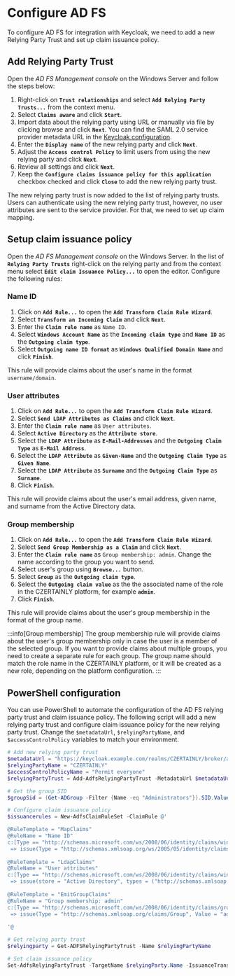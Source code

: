 # Configure AD FS

To configure AD FS for integration with Keycloak, we need to add a new Relying Party Trust and set up claim issuance policy.

## Add Relying Party Trust

Open the *AD FS Management console* on the Windows Server and follow the steps below:

1. Right-click on **`Trust relationships`** and select **`Add Relying Party Trusts...`** from the context menu.
2. Select **`Claims aware`** and click **`Start`**.
3. Import data about the relying party using URL or manually via file by clicking browse and click **`Next`**. You can find the SAML 2.0 service provider metadata URL in the [Keycloak configuration](./configure-keycloak#export-service-provider-metadata).
4. Enter the **`Display name`** of the new relying party and click **`Next`**.
5. Adjust the **`Access control Policy`** to limit users from using the new relying party and click **`Next`**.
6. Review all settings and click **`Next`**.
7. Keep the **`Configure claims issuance policy for this application`** checkbox checked and click **`Close`** to add the new relying party trust.

The new relying party trust is now added to the list of relying party trusts. Users can authenticate using the new relying party trust, however, no user attributes are sent to the service provider. For that, we need to set up claim mapping.

## Setup claim issuance policy

Open the *AD FS Management console* on the Windows Server. In the list of **`Relying Party Trusts`** right-click on the relying party and from the context menu select **`Edit claim Issuance Policy...`** to open the editor. Configure the following rules:

### Name ID

1. Click on **`Add Rule...`** to open the **`Add Transform Claim Rule Wizard`**.
2. Select **`Transform an Incoming Claim`** and click **`Next`**.
3. Enter the **`Claim rule name`** as `Name ID`.
4. Select **`Windows Account Name`** as the **`Incoming claim type`** and **`Name ID`** as the **`Outgoing claim type`**.
5. Select **`Outgoing name ID format`** as **`Windows Qualified Domain Name`** and click **`Finish`**.

This rule will provide claims about the user's name in the format `username/domain`.

### User attributes

1. Click on **`Add Rule...`** to open the **`Add Transform Claim Rule Wizard`**.
2. Select **`Send LDAP Attributes as Claims`** and click **`Next`**.
3. Enter the **`Claim rule name`** as `User attributes`.
4. Select **`Active Directory`** as the **`Attribute store`**.
5. Select the **`LDAP Attribute`** as **`E-Mail-Addresses`** and the **`Outgoing Claim Type`** as **`E-Mail Address`**.
6. Select the **`LDAP Attribute`** as **`Given-Name`** and the **`Outgoing Claim Type`** as **`Given Name`**.
7. Select the **`LDAP Attribute`** as **`Surname`** and the **`Outgoing Claim Type`** as **`Surname`**.
8. Click **`Finish`**.

This rule will provide claims about the user's email address, given name, and surname from the Active Directory data.

### Group membership

1. Click on **`Add Rule...`** to open the **`Add Transform Claim Rule Wizard`**.
2. Select **`Send Group Membership as a Claim`** and click **`Next`**.
3. Enter the **`Claim rule name`** as `Group membership: admin`. Change the name according to the group you want to send.
4. Select user's group using **`Browse...`** button.
5. Select **`Group`** as the **`Outgoing claim type`**.
6. Select the **`Outgoing claim value`** as the the associated name of the role in the CZERTAINLY platform, for example **`admin`**.
7. Click **`Finish`**.

This rule will provide claims about the user's group membership in the format of the group name.

:::info[Group membership]
The group membership rule will provide claims about the user's group membership only in case the user is a member of the selected group. If you want to provide claims about multiple groups, you need to create a separate rule for each group. The group name should match the role name in the CZERTAINLY platform, or it will be created as a new role, depending on the platform configuration.
:::

## PowerShell configuration

You can use PowerShell to automate the configuration of the AD FS relying party trust and claim issuance policy. The following script will add a new relying party trust and configure claim issuance policy for the new relying party trust. Change the `$metadataUrl`, `$relyingPartyName`, and `$accessControlPolicy` variables to match your environment.

```powershell
# Add new relying party trust
$metadataUrl = "https://keycloak.example.com/realms/CZERTAINLY/broker/adfs-idp-alias/endpoint/descriptor"
$relyingPartyName = "CZERTAINLY"
$accessControlPolicyName = "Permit everyone"
$relyingPartyTrust = Add-AdfsRelyingPartyTrust -MetadataUrl $metadataUrl -Name $relyingPartyName -AccessControlPolicyName $accessControlPolicy

# Get the group SID
$groupSid = (Get-ADGroup -Filter {Name -eq "Administrators"}).SID.Value

# Configure claim issuance policy
$issuancerules = New-AdfsClaimRuleSet -ClaimRule @'

@RuleTemplate = "MapClaims"
@RuleName = "Name ID"
c:[Type == "http://schemas.microsoft.com/ws/2008/06/identity/claims/windowsaccountname"]
 => issue(Type = "http://schemas.xmlsoap.org/ws/2005/05/identity/claims/nameidentifier", Issuer = c.Issuer, OriginalIssuer = c.OriginalIssuer, Value = c.Value, ValueType = c.ValueType, Properties["http://schemas.xmlsoap.org/ws/2005/05/identity/claimproperties/format"] = "urn:oasis:names:tc:SAML:1.1:nameid-format:WindowsDomainQualifiedName");
 
@RuleTemplate = "LdapClaims"
@RuleName = "User attributes"
c:[Type == "http://schemas.microsoft.com/ws/2008/06/identity/claims/windowsaccountname", Issuer == "AD AUTHORITY"]
 => issue(store = "Active Directory", types = ("http://schemas.xmlsoap.org/ws/2005/05/identity/claims/emailaddress", "http://schemas.xmlsoap.org/ws/2005/05/identity/claims/givenname", "http://schemas.xmlsoap.org/ws/2005/05/identity/claims/surname"), query = ";mail,givenName,sn;{0}", param = c.Value);
 
@RuleTemplate = "EmitGroupClaims"
@RuleName = "Group membership: admin"
c:[Type == "http://schemas.microsoft.com/ws/2008/06/identity/claims/groupsid", Value == "$groupSid", Issuer == "AD AUTHORITY"]
 => issue(Type = "http://schemas.xmlsoap.org/claims/Group", Value = "admin", Issuer = c.Issuer, OriginalIssuer = c.OriginalIssuer, ValueType = c.ValueType);
 
'@

# Get relying party trust
$relyingparty = Get-ADFSRelyingPartyTrust -Name $relyingPartyName

# Set claim issuance policy
Set-AdfsRelyingPartyTrust -TargetName $relyingParty.Name -IssuanceTransformRules $issuancerules.ClaimRulesString
```

